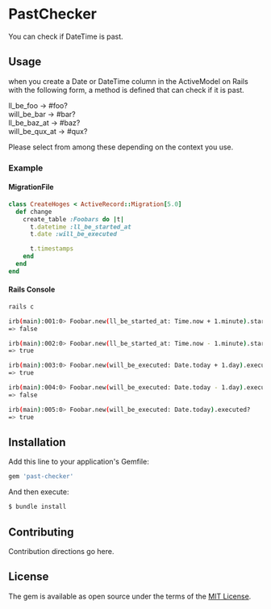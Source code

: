 # PastChecker
You can check if DateTime is past.

## Usage

when you create a Date or DateTime column in the ActiveModel on Rails with the following form, a method is defined that can check if it is past.

ll_be_foo -> #foo?  
will_be_bar -> #bar?  
ll_be_baz_at -> #baz?  
will_be_qux_at -> #qux?  

Please select from among these depending on the context you use.

### Example

#### MigrationFile
```ruby
class CreateHoges < ActiveRecord::Migration[5.0]
  def change
    create_table :Foobars do |t|
      t.datetime :ll_be_started_at
      t.date :will_be_executed

      t.timestamps
    end
  end
end
```

#### Rails Console
```bash
rails c

irb(main):001:0> Foobar.new(ll_be_started_at: Time.now + 1.minute).started?
=> false

irb(main):002:0> Foobar.new(ll_be_started_at: Time.now - 1.minute).started?
=> true

irb(main):003:0> Foobar.new(will_be_executed: Date.today + 1.day).executed?
=> true

irb(main):004:0> Foobar.new(will_be_executed: Date.today - 1.day).executed?
=> false

irb(main):005:0> Foobar.new(will_be_executed: Date.today).executed?
=> true
```

## Installation
Add this line to your application's Gemfile:

```ruby
gem 'past-checker'
```

And then execute:
```bash
$ bundle install
```


## Contributing
Contribution directions go here.

## License
The gem is available as open source under the terms of the [MIT License](http://opensource.org/licenses/MIT).
